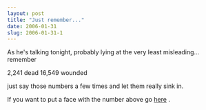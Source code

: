 ```yaml
---
layout: post
title: "Just remember..."
date: 2006-01-31
slug: 2006-01-31-1
---
```


As he&apos;s talking tonight, probably lying at the very least misleading... remember


2,241 dead
16,549 wounded

just say those numbers a few times and let them really sink in.

If you want to put a face with the number above go  [here](http://www.cnn.com/SPECIALS/2003/iraq/forces/casualties/) .
